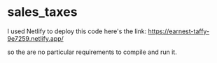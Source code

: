# sales_taxes

I used Netlify to deploy this code here's the link:
https://earnest-taffy-9e7259.netlify.app/

so the are no particular requirements to compile and run it.
